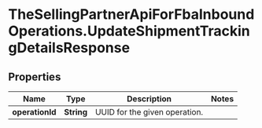 # TheSellingPartnerApiForFbaInboundOperations.UpdateShipmentTrackingDetailsResponse

## Properties

Name | Type | Description | Notes
------------ | ------------- | ------------- | -------------
**operationId** | **String** | UUID for the given operation. | 


